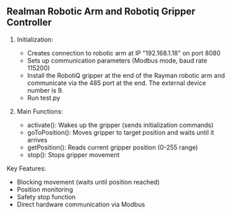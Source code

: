 Realman Robotic Arm and Robotiq Gripper Controller
-----------------------------

1. Initialization:
   - Creates connection to robotic arm at IP "192.168.1.18" on port 8080
   - Sets up communication parameters (Modbus mode, baud rate 115200)
   - Install the RobotiQ gripper at the end of the Rayman robotic arm and communicate via the 485 port at the end. The external device number is 9.
   - Run test.py

2. Main Functions:
   - activate(): Wakes up the gripper (sends initialization commands)
   - goToPosition(): Moves gripper to target position and waits until it arrives
   - getPosition(): Reads current gripper position (0-255 range)
   - stop(): Stops gripper movement


Key Features:
- Blocking movement (waits until position reached)
- Position monitoring
- Safety stop function
- Direct hardware communication via Modbus
